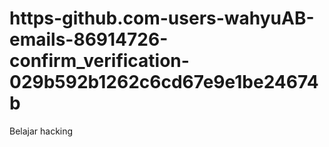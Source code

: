 # https-github.com-users-wahyuAB-emails-86914726-confirm_verification-029b592b1262c6cd67e9e1be24674b
Belajar hacking 

